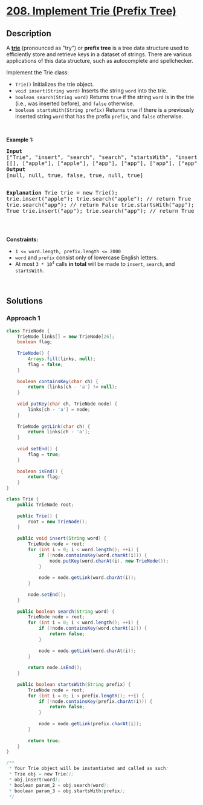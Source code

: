 # [208. Implement Trie (Prefix Tree)](https://leetcode.com/problems/implement-trie-prefix-tree)

## Description

<p>A <a href="https://en.wikipedia.org/wiki/Trie" target="_blank"><strong>trie</strong></a> (pronounced as &quot;try&quot;) or <strong>prefix tree</strong> is a tree data structure used to efficiently store and retrieve keys in a dataset of strings. There are various applications of this data structure, such as autocomplete and spellchecker.</p>

<p>Implement the Trie class:</p>

<ul>
    <li><code>Trie()</code> Initializes the trie object.</li>
    <li><code>void insert(String word)</code> Inserts the string <code>word</code> into the trie.</li>
    <li><code>boolean search(String word)</code> Returns <code>true</code> if the string <code>word</code> is in the trie (i.e., was inserted before), and <code>false</code> otherwise.</li>
    <li><code>boolean startsWith(String prefix)</code> Returns <code>true</code> if there is a previously inserted string <code>word</code> that has the prefix <code>prefix</code>, and <code>false</code> otherwise.</li>
</ul>
<p>&nbsp;</p>

<p><strong class="example">Example 1:</strong></p>
<pre>
<strong>Input</strong>
[&quot;Trie&quot;, &quot;insert&quot;, &quot;search&quot;, &quot;search&quot;, &quot;startsWith&quot;, &quot;insert&quot;, &quot;search&quot;]
[[], [&quot;apple&quot;], [&quot;apple&quot;], [&quot;app&quot;], [&quot;app&quot;], [&quot;app&quot;], [&quot;app&quot;]]
<strong>Output</strong>
[null, null, true, false, true, null, true]

<strong>Explanation</strong>
Trie trie = new Trie();
trie.insert(&quot;apple&quot;);
trie.search(&quot;apple&quot;);   // return True
trie.search(&quot;app&quot;);     // return False
trie.startsWith(&quot;app&quot;); // return True
trie.insert(&quot;app&quot;);
trie.search(&quot;app&quot;);     // return True
</pre>
<p>&nbsp;</p>

<p><strong>Constraints:</strong></p>
<ul>
    <li><code>1 &lt;= word.length, prefix.length &lt;= 2000</code></li>
    <li><code>word</code> and <code>prefix</code> consist only of lowercase English letters.</li>
    <li>At most <code>3 * 10<sup>4</sup></code> calls <strong>in total</strong> will be made to <code>insert</code>, <code>search</code>, and <code>startsWith</code>.</li>
</ul>
<p>&nbsp;</p>

## Solutions

### **Approach 1**

```java
class TrieNode {
    TrieNode links[] = new TrieNode[26];
    boolean flag;
    
    TrieNode() {
        Arrays.fill(links, null);
        flag = false;
    }
    
    boolean containsKey(char ch) {
        return (links[ch - 'a'] != null);
    }
    
    void putKey(char ch, TrieNode node) {
        links[ch - 'a'] = node;
    }
    
    TrieNode getLink(char ch) {
        return links[ch - 'a'];
    }
    
    void setEnd() {
        flag = true;
    }
    
    boolean isEnd() {
        return flag;
    }
}

class Trie {
    public TrieNode root;
    
    public Trie() {
        root = new TrieNode();
    }
    
    public void insert(String word) {
        TrieNode node = root;
        for (int i = 0; i < word.length(); ++i) {
            if (!node.containsKey(word.charAt(i))) {
                node.putKey(word.charAt(i), new TrieNode());
            }
            
            node = node.getLink(word.charAt(i));
        }
        
        node.setEnd();
    }
    
    public boolean search(String word) {
        TrieNode node = root;
        for (int i = 0; i < word.length(); ++i) {
            if (!node.containsKey(word.charAt(i))) {
                return false;
            }
            
            node = node.getLink(word.charAt(i));
        }
        
        return node.isEnd();
    }
    
    public boolean startsWith(String prefix) {
        TrieNode node = root;
        for (int i = 0; i < prefix.length(); ++i) {
            if (!node.containsKey(prefix.charAt(i))) {
                return false;
            }
            
            node = node.getLink(prefix.charAt(i));
        }
        
        return true;
    }
}

/**
 * Your Trie object will be instantiated and called as such:
 * Trie obj = new Trie();
 * obj.insert(word);
 * boolean param_2 = obj.search(word);
 * boolean param_3 = obj.startsWith(prefix);
 */
```

<!-- tabs:end -->